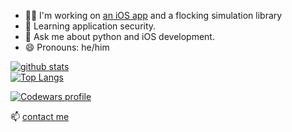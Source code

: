 - 👨‍💻 I'm working on [an iOS app](http://hhhelloworld.com/) and a flocking simulation library
- 🌱 Learning application security.
- 💬 Ask me about python and iOS development.
- 😄 Pronouns: he/him

[![github stats](https://github-readme-stats.vercel.app/api?username=falcowinkler&show_icons=true&hide_title=true&count_private=true&theme=dark)](https://github.com/anuraghazra/github-readme-stats)  
[![Top Langs](https://github-readme-stats.vercel.app/api/top-langs/?username=falcowinkler&layout=compact&exclude_repo=falcowinkler.github.io&langs_count=10&theme=dark)](https://github.com/anuraghazra/github-readme-stats)

[![Codewars profile](https://www.codewars.com/users/flaco/badges/large)](https://www.codewars.com/users/flaco)

📫 [contact me](https://www.linkedin.com/in/falco-winkler/)
